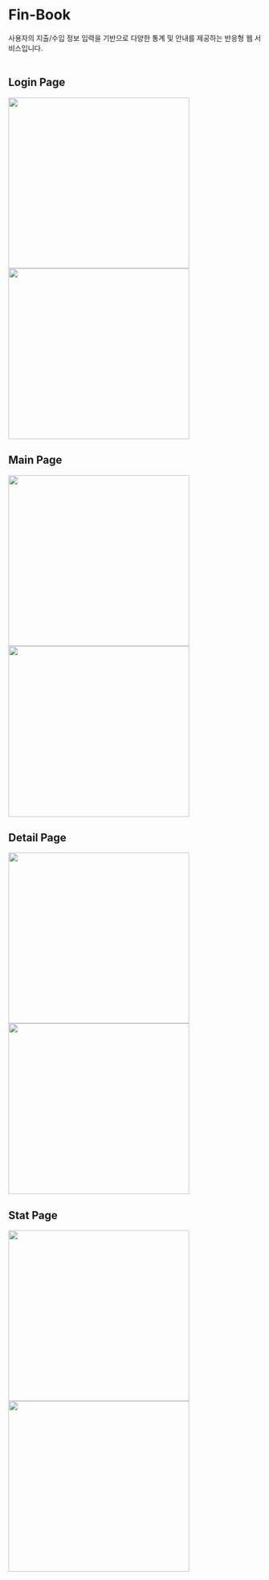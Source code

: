 <h1>Fin-Book</h1>
사용자의 지출/수입 정보 입력을 기반으로 다양한 통계 및 안내를 제공하는 반응형 웹 서비스입니다. 
<br><br>
<h2>Login Page</h2>
<img src=https://github.com/DooHongKm/Fin_Book/assets/127850414/fa74a956-3f08-4a58-8cb6-63ff9f0e06a1 width=360 height=340>
<img src=https://github.com/DooHongKm/Fin_Book/assets/127850414/a42f828d-048f-4061-9c66-95ab12587c61 width=360 height=340>
<h2>Main Page</h2>
<img src=https://github.com/DooHongKm/Fin_Book/assets/127850414/c57548a7-7f56-4aea-9e43-5e0165b929da width=360 height=340>
<img src=https://github.com/DooHongKm/Fin_Book/assets/127850414/b79f64fc-83cf-47ae-a7e1-8f77f49ba804 width=360 height=340>
<h2>Detail Page</h2>
<img src=https://github.com/DooHongKm/Fin_Book/assets/127850414/81aa2992-690b-4a5e-b80c-927aefad6fb8 width=360 height=340>
<img src=https://github.com/DooHongKm/Fin_Book/assets/127850414/9a1aac9e-03af-464e-b62c-c499c91994e6 width=360 height=340>
<h2>Stat Page</h2>
<img src=https://github.com/DooHongKm/Fin_Book/assets/127850414/aacf5bd0-ade5-4911-8962-7b30ca009da7 width=360 height=340>
<img src=https://github.com/DooHongKm/Fin_Book/assets/127850414/9da6a3e6-b97c-47e7-81fb-d95919f22cee width=360 height=340>
